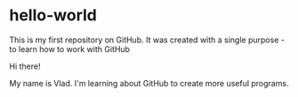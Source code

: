 # hello-world
This is my first repository on GitHub. It was created with a single purpose - to learn how to work with GitHub


Hi there!

My name is Vlad. I'm learning about GitHub to create more useful programs.
